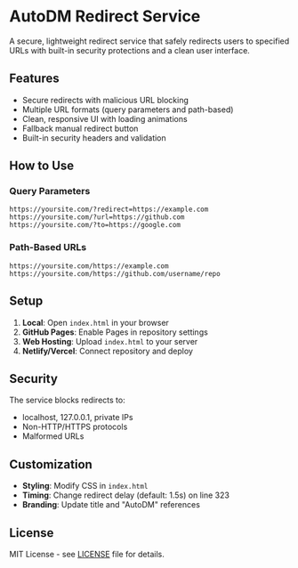 # AutoDM Redirect Service

A secure, lightweight redirect service that safely redirects users to specified URLs with built-in security protections and a clean user interface.

## Features

- Secure redirects with malicious URL blocking
- Multiple URL formats (query parameters and path-based)
- Clean, responsive UI with loading animations
- Fallback manual redirect button
- Built-in security headers and validation

## How to Use

### Query Parameters
```
https://yoursite.com/?redirect=https://example.com
https://yoursite.com/?url=https://github.com
https://yoursite.com/?to=https://google.com
```

### Path-Based URLs
```
https://yoursite.com/https://example.com
https://yoursite.com/https://github.com/username/repo
```

## Setup

1. **Local**: Open `index.html` in your browser
2. **GitHub Pages**: Enable Pages in repository settings
3. **Web Hosting**: Upload `index.html` to your server
4. **Netlify/Vercel**: Connect repository and deploy

## Security

The service blocks redirects to:
- localhost, 127.0.0.1, private IPs
- Non-HTTP/HTTPS protocols
- Malformed URLs

## Customization

- **Styling**: Modify CSS in `index.html`
- **Timing**: Change redirect delay (default: 1.5s) on line 323
- **Branding**: Update title and "AutoDM" references

## License

MIT License - see [LICENSE](LICENSE) file for details.